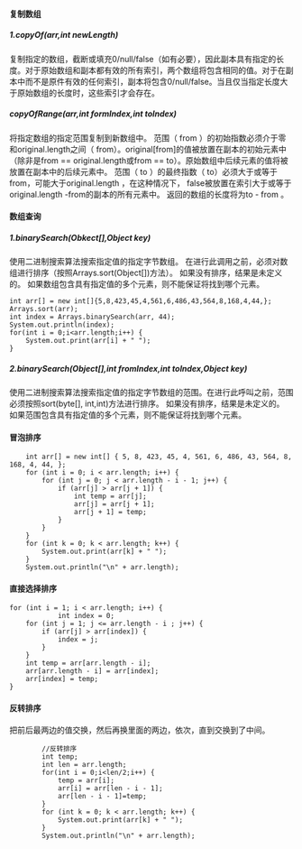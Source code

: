 #### 复制数组
##### 1.copyOf(arr,int newLength)
复制指定的数组，截断或填充0/null/false（如有必要），因此副本具有指定的长度。对于原始数组和副本都有效的所有索引，两个数组将包含相同的值。对于在副本中而不是原件有效的任何索引，副本将包含0/null/false。当且仅当指定长度大于原始数组的长度时，这些索引才会存在。
##### copyOfRange(arr,int formIndex,int toIndex)
将指定数组的指定范围复制到新数组中。 范围（ from ）的初始指数必须介于零和original.length之间（ from）。original[from]的值被放置在副本的初始元素中（除非是from == original.length或from == to）。原始数组中后续元素的值将被放置在副本中的后续元素中。 范围（ to ）的最终指数（ to）必须大于或等于from，可能大于original.length ，在这种情况下， false被放置在索引大于或等于original.length -from的副本的所有元素中。 返回的数组的长度将为to - from 。 

#### 数组查询
##### 1.binarySearch(Obkect[],Object key)
使用二进制搜索算法搜索指定值的指定字节数组。 在进行此调用之前，必须对数组进行排序（按照Arrays.sort(Object[])方法）。 如果没有排序，结果是未定义的。 如果数组包含具有指定值的多个元素，则不能保证将找到哪个元素。 

```
int arr[] = new int[]{5,8,423,45,4,561,6,486,43,564,8,168,4,44,};
Arrays.sort(arr);
int index = Arrays.binarySearch(arr, 44);
System.out.println(index);
for(int i = 0;i<arr.length;i++) {
	System.out.print(arr[i] + " ");
}
```
##### 2.binarySearch(Object[],int fromIndex,int toIndex,Object key)
使用二进制搜索算法搜索指定值的指定字节数组的范围。在进行此呼叫之前，范围必须按照sort(byte[], int,int)方法进行排序。 如果没有排序，结果是未定义的。 如果范围包含具有指定值的多个元素，则不能保证将找到哪个元素。
#### 冒泡排序

```
	int arr[] = new int[] { 5, 8, 423, 45, 4, 561, 6, 486, 43, 564, 8, 168, 4, 44, };
	for (int i = 0; i < arr.length; i++) {
		for (int j = 0; j < arr.length - i - 1; j++) {
			if (arr[j] > arr[j + 1]) {
				int temp = arr[j];
				arr[j] = arr[j + 1];
				arr[j + 1] = temp;
			}
		}
	}
	for (int k = 0; k < arr.length; k++) {
		System.out.print(arr[k] + " ");
	}
	System.out.println("\n" + arr.length);
```
#### 直接选择排序

```
for (int i = 1; i < arr.length; i++) {
			int index = 0;
	for (int j = 1; j <= arr.length - i ; j++) {
		if (arr[j] > arr[index]) {
			index = j;
		}
	}
	int temp = arr[arr.length - i];
	arr[arr.length - i] = arr[index];
	arr[index] = temp;
}
```
#### 反转排序
把前后最两边的值交换，然后再换里面的两边，依次，直到交换到了中间。

```
		//反转排序
		int temp;
		int len = arr.length;
		for(int i = 0;i<len/2;i++) {
			temp = arr[i];
			arr[i] = arr[len - i - 1];
			arr[len - i - 1]=temp;
		}
		for (int k = 0; k < arr.length; k++) {
			System.out.print(arr[k] + " ");
		}
		System.out.println("\n" + arr.length);
```
